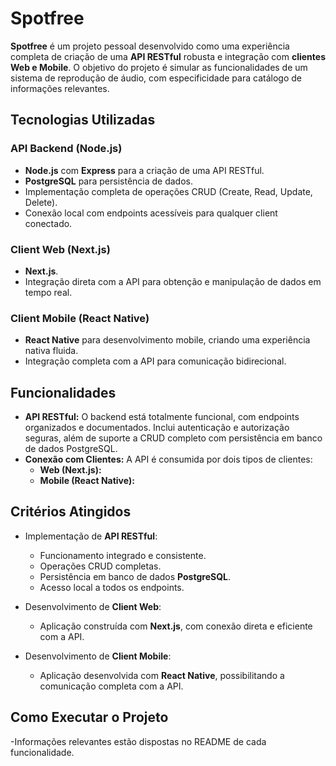 # Spotfree

**Spotfree** é um projeto pessoal desenvolvido como uma experiência completa de criação de uma **API RESTful** robusta e integração com **clientes Web e Mobile**. O objetivo do projeto é simular as funcionalidades de um sistema de reprodução de áudio, com especificidade para catálogo de informações relevantes.

## Tecnologias Utilizadas

### API Backend (Node.js)
- **Node.js** com **Express** para a criação de uma API RESTful.
- **PostgreSQL** para persistência de dados.
- Implementação completa de operações CRUD (Create, Read, Update, Delete).
- Conexão local com endpoints acessíveis para qualquer client conectado.

### Client Web (Next.js)
- **Next.js**.
- Integração direta com a API para obtenção e manipulação de dados em tempo real.

### Client Mobile (React Native)
- **React Native** para desenvolvimento mobile, criando uma experiência nativa fluida.
- Integração completa com a API para comunicação bidirecional.

## Funcionalidades

- **API RESTful:** O backend está totalmente funcional, com endpoints organizados e documentados. Inclui autenticação e autorização seguras, além de suporte a CRUD completo com persistência em banco de dados PostgreSQL.
- **Conexão com Clientes:** A API é consumida por dois tipos de clientes:
  - **Web (Next.js):** 
  - **Mobile (React Native):**

## Critérios Atingidos

- Implementação de **API RESTful**:
  - Funcionamento integrado e consistente.
  - Operações CRUD completas.
  - Persistência em banco de dados **PostgreSQL**.
  - Acesso local a todos os endpoints.

- Desenvolvimento de **Client Web**:
  - Aplicação construída com **Next.js**, com conexão direta e eficiente com a API.

- Desenvolvimento de **Client Mobile**:
  - Aplicação desenvolvida com **React Native**, possibilitando a comunicação completa com a API.

## Como Executar o Projeto

  -Informações relevantes estão dispostas no README de cada funcionalidade.
